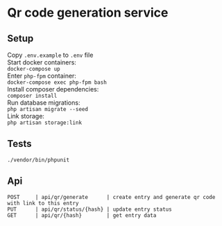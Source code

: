 # Qr code generation service
## Setup
Copy ``.env.example`` to ``.env`` file  
Start docker containers:  
``` docker-compose up ```  
Enter ``php-fpm`` container:  
``` docker-compose exec php-fpm bash ```  
Install composer dependencies:  
``` composer install ```  
Run database migrations:  
``` php artisan migrate --seed ```  
Link storage:  
``` php artisan storage:link ```  
## Tests
``` ./vendor/bin/phpunit ```  
## Api
```
POST     | api/qr/generate      | create entry and generate qr code with link to this entry
PUT      | api/qr/status/{hash} | update entry status 
GET      | api/qr/{hash}        | get entry data  
```